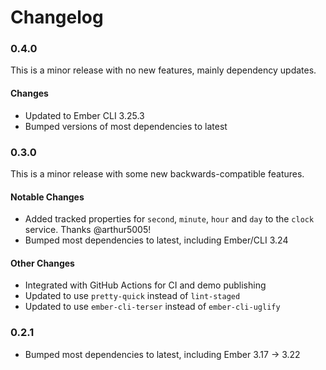 # Changelog

### 0.4.0

This is a minor release with no new features, mainly dependency updates.

#### Changes

-   Updated to Ember CLI 3.25.3
-   Bumped versions of most dependencies to latest

### 0.3.0

This is a minor release with some new backwards-compatible features.

#### Notable Changes

-   Added tracked properties for `second`, `minute`, `hour` and `day` to the `clock` service. Thanks @arthur5005!
-   Bumped most dependencies to latest, including Ember/CLI 3.24

#### Other Changes

-   Integrated with GitHub Actions for CI and demo publishing
-   Updated to use `pretty-quick` instead of `lint-staged`
-   Updated to use `ember-cli-terser` instead of `ember-cli-uglify`

### 0.2.1

-   Bumped most dependencies to latest, including Ember 3.17 -> 3.22

